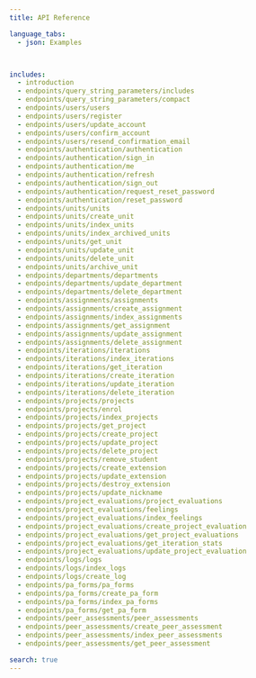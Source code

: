 ```yaml
---
title: API Reference

language_tabs:
  - json: Examples



includes:
  - introduction
  - endpoints/query_string_parameters/includes
  - endpoints/query_string_parameters/compact
  - endpoints/users/users
  - endpoints/users/register
  - endpoints/users/update_account
  - endpoints/users/confirm_account
  - endpoints/users/resend_confirmation_email
  - endpoints/authentication/authentication
  - endpoints/authentication/sign_in
  - endpoints/authentication/me
  - endpoints/authentication/refresh
  - endpoints/authentication/sign_out
  - endpoints/authentication/request_reset_password
  - endpoints/authentication/reset_password
  - endpoints/units/units
  - endpoints/units/create_unit
  - endpoints/units/index_units
  - endpoints/units/index_archived_units
  - endpoints/units/get_unit
  - endpoints/units/update_unit
  - endpoints/units/delete_unit
  - endpoints/units/archive_unit
  - endpoints/departments/departments
  - endpoints/departments/update_department
  - endpoints/departments/delete_department
  - endpoints/assignments/assignments
  - endpoints/assignments/create_assignment
  - endpoints/assignments/index_assignments
  - endpoints/assignments/get_assignment
  - endpoints/assignments/update_assignment
  - endpoints/assignments/delete_assignment
  - endpoints/iterations/iterations
  - endpoints/iterations/index_iterations
  - endpoints/iterations/get_iteration
  - endpoints/iterations/create_iteration
  - endpoints/iterations/update_iteration
  - endpoints/iterations/delete_iteration
  - endpoints/projects/projects
  - endpoints/projects/enrol
  - endpoints/projects/index_projects
  - endpoints/projects/get_project
  - endpoints/projects/create_project
  - endpoints/projects/update_project
  - endpoints/projects/delete_project
  - endpoints/projects/remove_student
  - endpoints/projects/create_extension
  - endpoints/projects/update_extension
  - endpoints/projects/destroy_extension
  - endpoints/projects/update_nickname
  - endpoints/project_evaluations/project_evaluations
  - endpoints/project_evaluations/feelings
  - endpoints/project_evaluations/index_feelings
  - endpoints/project_evaluations/create_project_evaluation
  - endpoints/project_evaluations/get_project_evaluations
  - endpoints/project_evaluations/get_iteration_stats
  - endpoints/project_evaluations/update_project_evaluation
  - endpoints/logs/logs
  - endpoints/logs/index_logs
  - endpoints/logs/create_log
  - endpoints/pa_forms/pa_forms
  - endpoints/pa_forms/create_pa_form
  - endpoints/pa_forms/index_pa_forms
  - endpoints/pa_forms/get_pa_form
  - endpoints/peer_assessments/peer_assessments
  - endpoints/peer_assessments/create_peer_assessment
  - endpoints/peer_assessments/index_peer_assessments
  - endpoints/peer_assessments/get_peer_assessment

search: true
---
```


